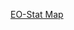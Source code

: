 

[EO-Stat Map](https://nicolasdeffense.github.io/eo-toolbox/notebooks_working/EOStat/odk_gps_with_data.html)
